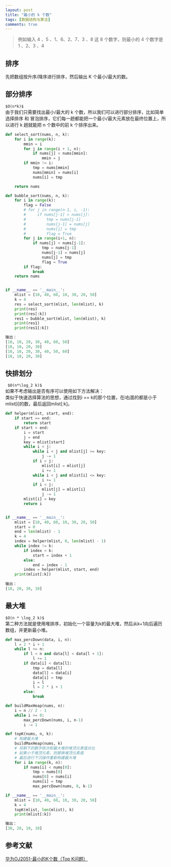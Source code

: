 ```yaml
---
layout: post
title: "最小的 k 个数"
tags: [数据结构与算法]
comments: true
---
```


<head>
    <script src="https://cdn.mathjax.org/mathjax/latest/MathJax.js?config=TeX-AMS-MML_HTMLorMML" type="text/javascript"></script>
    <script type="text/x-mathjax-config">
        MathJax.Hub.Config({
            tex2jax: {
                skipTags: ['script', 'noscript', 'style', 'textarea', 'pre'],
                inlineMath: [ ['$','$'], ["\\(","\\)"] ],
                displayMath: [ ['$$','$$'], ["\\[","\\]"] ]
            }
        });
    </script>
</head>

> 例如输入 4 、5 、1、6、2、7、3 、8 这 8 个数字，则最小的 4 个数字是 1 、2、3 、4

## 排序
先把数组按升序/降序进行排序，然后输出 K 个最小/最大的数。

## 部分排序
`$O(n*k)$`    
由于我们只需要找出最小/最大的 k 个数，所以我们可以进行部分排序，比如简单选择排序 和 冒泡排序，它们每一趟都能把一个最小/最大元素放在最终位置上，所以进行 k 趟就能把 n 个数中的前 k 个排序出来。

```python
def select_sort(nums, n, k):
    for i in range(k):
        mmin = i
        for j in range(i + 1, n):
            if nums[j] < nums[mmin]:
                mmin = j
        if mmin != i:
            tmp = nums[mmin]
            nums[mmin] = nums[i]
            nums[i] = tmp

    return nums

def bubble_sort(nums, n, k):
    for i in range(k):
        flag = False
        # for j in range(n-1, i, -1):
        #     if nums[j-1] > nums[j]:
        #         tmp = nums[j-1]
        #         nums[j-1] = nums[j]
        #         nums[j] = tmp
        #         flag = True
        for j in range(i+1, n):
            if nums[j] < nums[j-1]:
                tmp = nums[j-1]
                nums[j-1] = nums[j]
                nums[j] = tmp
                flag = True
        if flag:
            break
    return nums


if __name__ == '__main__':
    mlist = [10, 40, 60, 10, 30, 20, 50]
    k = 4
    res = select_sort(mlist, len(mlist), k)
    print(res)
    print(res[:k])
    res1 = bubble_sort(mlist, len(mlist), k)
    print(res1)
    print(res1[:k])

输出：
[10, 10, 20, 30, 40, 60, 50]
[10, 10, 20, 30]
[10, 10, 20, 30, 40, 50, 60]
[10, 10, 20, 30]
```



## 快排划分
` $O(n*\log_2 k)$`     
如果不考虑输出是否有序可以使用如下方法解决：   
类似于快速选择算法的思想，通过找到i == k的那个位置，在i右面的都是小于mlist[i]的数，最后返回mlist[:k]。

```python
def helper(mlist, start, end):
    if start == end:
        return start
    if start < end:
        i = start
        j = end
        key = mlist[start]
        while i < j:
            while i < j and mlist[j] >= key:
                j -= 1
            if i < j:
                mlist[i] = mlist[j]
                i += 1
            while i < j and mlist[i] <= key:
                i += 1
            if i < j:
                mlist[j] = mlist[i]
                j -= 1
        mlist[i] = key
        return i


if __name__ == '__main__':
    mlist = [10, 40, 60, 10, 30, 20, 50]
    start = 0
    end = len(mlist) - 1
    k = 4
    index = helper(mlist, 0, len(mlist) - 1)
    while index != k:
        if index < k:
            start = index + 1
        else:
            end = index - 1
        index = helper(mlist, start, end)
    print(mlist[:k])
    
输出：
[10, 20, 30, 10]
```

## 最大堆
`$O(n * \log_2 k)$`    
第二种方法就是使用堆排序，初始化一个容量为k的最大堆，然后从k+1向后遍历数组，并更新最小堆。

```python
def max_percDown(data, i, n):
    l = 2 * i + 1
    while l <= n:
        if l < n and data[l] < data[l + 1]:
            l += 1
        if data[i] < data[l]:
            tmp = data[l]
            data[l] = data[i]
            data[i] = tmp
            i = l
            l = 2 * i + 1
        else:
            break

def buildMaxHeap(nums, n):
    i = n // 2 - 1
    while i >= 0:
        max_percDown(nums, i, n-1)
        i -= 1

def topK(nums, n, k):
    # 构建最大堆
    buildMaxHeap(nums, k)
    # 将剩下的数字依次和最大堆的堆顶元素值对比
    # 如果小于堆顶元素，则替换堆顶元素值
    # 最后进行下沉操作重新构建最大堆
    for i in range(k, n):
        if nums[i] < nums[0]:
            tmp = nums[0]
            nums[0] = nums[i]
            nums[i] = tmp
            max_percDown(nums, 0, k-1)

if __name__ == '__main__':
    mlist = [10, 40, 60, 10, 30, 20, 50]
    k = 4
    topK(mlist, len(mlist), k)
    print(mlist[:k])

输出：
[30, 20, 10, 10]
```

## 参考文献
[华为OJ2051-最小的K个数（Top K问题）](https://songlee24.github.io/2015/03/21/hua-wei-OJ2051/)